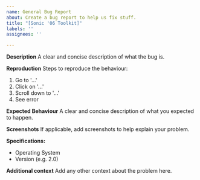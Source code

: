 ```yaml
---
name: General Bug Report
about: Create a bug report to help us fix stuff.
title: "[Sonic '06 Toolkit]"
labels: ''
assignees: ''

---
```


**Description**
A clear and concise description of what the bug is.

**Reproduction**
Steps to reproduce the behaviour:
1. Go to '...'
2. Click on '...'
3. Scroll down to '...'
4. See error

**Expected Behaviour**
A clear and concise description of what you expected to happen.

**Screenshots**
If applicable, add screenshots to help explain your problem.

**Specifications:**
 - Operating System
 - Version (e.g. 2.0)

**Additional context**
Add any other context about the problem here.
